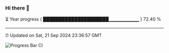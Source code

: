 ### Hi there 👋

⏳ Year progress { █████████████████████▁▁▁▁▁▁▁▁▁ } 72.40 %

---

⏰ Updated on Sat, 21 Sep 2024 23:36:57 GMT

![Progress Bar CI](https://github.com/IshwaranRudhara/GIT-ACTION/workflows/Progress%20Bar%20CI/badge.svg)
